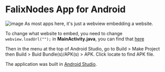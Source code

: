 # FalixNodes App for Android
![image](https://i.imgur.com/29OYQkM.png)
As most apps here, it's just a webview embedding a website.

To change what website to embed, you need to change `webview.loadUrl("");` in __MainActivity.java__, you can find that [here](https://github.com/FalixNodes-Software/Android/blob/master/app/src/main/java/com/korbsstudio/falixnodes/MainActivity.java#L18)

Then in the menu at the top of Android Studio, go to Build > Make Project then Build > Buid Bundle(s)/APK(s) > APK. Click locate to find APK file.

The application was built in [Android Studio](https://developer.android.com/studio).
